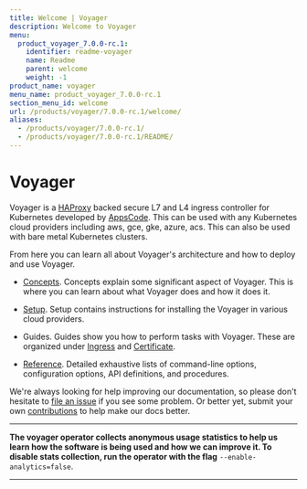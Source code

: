 ```yaml
---
title: Welcome | Voyager
description: Welcome to Voyager
menu:
  product_voyager_7.0.0-rc.1:
    identifier: readme-voyager
    name: Readme
    parent: welcome
    weight: -1
product_name: voyager
menu_name: product_voyager_7.0.0-rc.1
section_menu_id: welcome
url: /products/voyager/7.0.0-rc.1/welcome/
aliases:
  - /products/voyager/7.0.0-rc.1/
  - /products/voyager/7.0.0-rc.1/README/
---
```


# Voyager

Voyager is a [HAProxy](http://www.haproxy.org/) backed secure L7 and L4 ingress controller for Kubernetes developed by [AppsCode](https://appscode.com). This can be used with any Kubernetes cloud providers including aws, gce, gke, azure, acs. This can also be used with bare metal Kubernetes clusters.

From here you can learn all about Voyager's architecture and how to deploy and use Voyager.

- [Concepts](/products/voyager/7.0.0-rc.1/concepts/). Concepts explain some significant aspect of Voyager. This
is where you can learn about what Voyager does and how it does it.

- [Setup](/products/voyager/7.0.0-rc.1/setup/). Setup contains instructions for installing
  the Voyager in various cloud providers.

- Guides. Guides show you how to perform tasks with Voyager. These are organized under [Ingress](/products/voyager/7.0.0-rc.1/guides/ingress) and [Certificate](/products/voyager/7.0.0-rc.1/guides/certificate).

- [Reference](/products/voyager/7.0.0-rc.1/reference/). Detailed exhaustive lists of
command-line options, configuration options, API definitions, and procedures.

We're always looking for help improving our documentation, so please don't hesitate to
[file an issue](https://github.com/appscode/voyager/issues/new) if you see some problem.
Or better yet, submit your own [contributions](/products/voyager/7.0.0-rc.1/CONTRIBUTING) to help
make our docs better.

---

**The voyager operator collects anonymous usage statistics to help us learn how the software is being used and how we can improve it.
To disable stats collection, run the operator with the flag** `--enable-analytics=false`.

---
